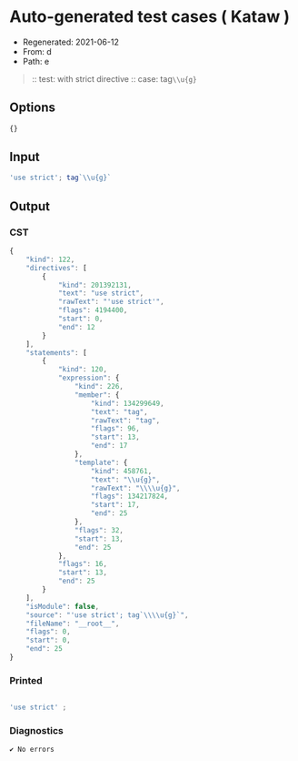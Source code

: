 # Auto-generated test cases ( Kataw )
- Regenerated: 2021-06-12
- From: d
- Path: e
> :: test: with strict directive
> :: case: tag`\\u{g}`
## Options

`````js
{}
`````
## Input

`````js
'use strict'; tag`\\u{g}`
`````
## Output

### CST

```javascript
{
    "kind": 122,
    "directives": [
        {
            "kind": 201392131,
            "text": "use strict",
            "rawText": "'use strict'",
            "flags": 4194400,
            "start": 0,
            "end": 12
        }
    ],
    "statements": [
        {
            "kind": 120,
            "expression": {
                "kind": 226,
                "member": {
                    "kind": 134299649,
                    "text": "tag",
                    "rawText": "tag",
                    "flags": 96,
                    "start": 13,
                    "end": 17
                },
                "template": {
                    "kind": 458761,
                    "text": "\\u{g}",
                    "rawText": "\\\\u{g}",
                    "flags": 134217824,
                    "start": 17,
                    "end": 25
                },
                "flags": 32,
                "start": 13,
                "end": 25
            },
            "flags": 16,
            "start": 13,
            "end": 25
        }
    ],
    "isModule": false,
    "source": "'use strict'; tag`\\\\u{g}`",
    "fileName": "__root__",
    "flags": 0,
    "start": 0,
    "end": 25
}
```

### Printed

```javascript

'use strict' ; 
```

### Diagnostics

```javascript
✔ No errors
```

